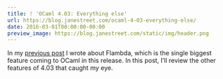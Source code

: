 ```yaml
---
title: ! 'OCaml 4.03: Everything else'
url: https://blog.janestreet.com/ocaml-4-03-everything-else/
date: 2016-03-01T00:00:00-00:00
preview_image: https://blog.janestreet.com/static/img/header.png
---
```


<p>In my <a href="/flambda">previous post</a> I wrote about Flambda, which is the single
biggest feature coming to OCaml in this release. In this post, I’ll review the
other features of 4.03 that caught my eye.</p>
